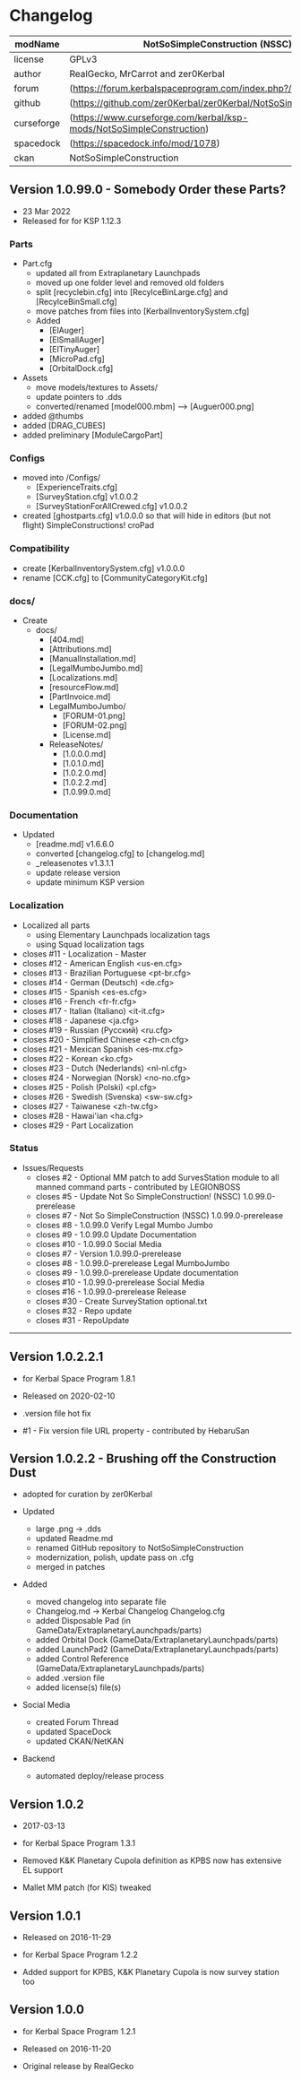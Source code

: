 # Changelog  
  
| modName    | NotSoSimpleConstruction (NSSC)                                       |
| ---------- | -------------------------------------------------------------------- |
| license    | GPLv3                                                                |
| author     | RealGecko, MrCarrot and zer0Kerbal                                   |
| forum      | (https://forum.kerbalspaceprogram.com/index.php?/topic/191504-*)     |
| github     | (https://github.com/zer0Kerbal/zer0Kerbal/NotSoSimpleConstruction)   |
| curseforge | (https://www.curseforge.com/kerbal/ksp-mods/NotSoSimpleConstruction) |
| spacedock  | (https://spacedock.info/mod/1078)                                    |
| ckan       | NotSoSimpleConstruction                                              |

## Version 1.0.99.0 - Somebody Order these Parts?

* 23 Mar 2022
* Released for for KSP 1.12.3

### Parts

* Part.cfg
  * updated all from Extraplanetary Launchpads
  * moved up one folder level and removed old folders
  * split [recyclebin.cfg] into [RecylceBinLarge.cfg] and [RecylceBinSmall.cfg]
  * move patches from files into [KerbalInventorySystem.cfg]
  * Added
    * [ElAuger]
    * [ElSmallAuger]
    * [ElTinyAuger]
    * [MicroPad.cfg]
    * [OrbitalDock.cfg]
* Assets
  * move models/textures to Assets/
  * update pointers to .dds
  * converted/renamed [model000.mbm] --> [Auguer000.png]
* added @thumbs
* added [DRAG_CUBES]
* added preliminary [ModuleCargoPart]

### Configs

* moved into /Configs/
  * [ExperienceTraits.cfg]
  * [SurveyStation.cfg] v1.0.0.2
  * [SurveyStationForAllCrewed.cfg] v1.0.0.2
* created [ghostparts.cfg] v1.0.0.0 so that will hide in editors (but not flight) SimpleConstructions! croPad

### Compatibility

* create [KerbalInventorySystem.cfg] v1.0.0.0
* rename [CCK.cfg] to [CommunityCategoryKit.cfg]

### docs/

* Create
  * docs/
    * [404.md]
    * [Attributions.md]
    * [ManualInstallation.md]
    * [LegalMumboJumbo.md]
    * [Localizations.md]
    * [resourceFlow.md]
    * [PartInvoice.md]
    * LegalMumboJumbo/
      * [FORUM-01.png]
      * [FORUM-02.png]
      * [License.md]
    * ReleaseNotes/
      * [1.0.0.0.md]
      * [1.0.1.0.md]
      * [1.0.2.0.md]
      * [1.0.2.2.md]
      * [1.0.99.0.md]

### Documentation

* Updated
  * [readme.md] v1.6.6.0
  * converted [changelog.cfg] to [changelog.md]
  * _releasenotes v1.3.1.1
  * update release version
  * update minimum KSP version

### Localization

* Localized all parts
  * using Elementary Launchpads localization tags
  * using Squad localization tags
* closes #11 - Localization - Master
* closes #12 - American English <us-en.cfg>
* closes #13 - Brazilian Portuguese <pt-br.cfg>
* closes #14 - German (Deutsch) <de.cfg>
* closes #15 - Spanish <es-es.cfg>
* closes #16 - French <fr-fr.cfg>
* closes #17 - Italian (Italiano) <it-it.cfg>
* closes #18 - Japanese <ja.cfg>
* closes #19 - Russian (Русский) <ru.cfg>
* closes #20 - Simplified Chinese <zh-cn.cfg>
* closes #21 - Mexican Spanish <es-mx.cfg>
* closes #22 - Korean <ko.cfg>
* closes #23 - Dutch (Nederlands) <nl-nl.cfg>
* closes #24 - Norwegian (Norsk) <no-no.cfg>
* closes #25 - Polish (Polski) <pl.cfg>
* closes #26 - Swedish (Svenska) <sw-sw.cfg>
* closes #27 - Taiwanese <zh-tw.cfg>
* closes #28 - Hawai'ian <ha.cfg>
* closes #29 - Part Localization

### Status

* Issues/Requests
  * closes #2 - Optional MM patch to add SurvesStation module to all manned command parts - contributed by   LEGIONBOSS
  * closes #5 - Update Not So SimpleConstruction! (NSSC) 1.0.99.0-prerelease <NAME>
  * closes #7 - Not So SimpleConstruction (NSSC) 1.0.99.0-prerelease <NAME>
  * closes #8 - 1.0.99.0 Verify Legal Mumbo Jumbo
  * closes #9 - 1.0.99.0 Update Documentation
  * closes #10 - 1.0.99.0 Social Media
  * closes #7 - Version 1.0.99.0-prerelease
  * closes #8 - 1.0.99.0-prerelease Legal MumboJumbo
  * closes #9 - 1.0.99.0-prerelease Update documentation
  * closes #10 - 1.0.99.0-prerelease Social Media
  * closes #16 - 1.0.99.0-prerelease Release
  * closes #30 - Create SurveyStation optional.txt
  * closes #32 - Repo update
  * closes #31 - RepoUpdate

---

## Version 1.0.2.2.1

* for Kerbal Space Program 1.8.1
* Released on 2020-02-10

* .version file hot fix
* #1 - Fix version file URL property - contributed by HebaruSan

## Version 1.0.2.2 - Brushing off the Construction Dust

* adopted for curation by zer0Kerbal

* Updated
  * large .png -> .dds
  * updated Readme.md
  * renamed GitHub repository to NotSoSimpleConstruction
  * modernization, polish, update pass on .cfg
  * merged in patches

* Added
  * moved changelog into separate file
  * Changelog.md -> Kerbal Changelog Changelog.cfg
  * added Disposable Pad (in GameData/ExtraplanetaryLaunchpads/parts)
  * added Orbital Dock (GameData/ExtraplanetaryLaunchpads/parts)
  * added LaunchPad2 (GameData/ExtraplanetaryLaunchpads/parts)
  * added Control Reference (GameData/ExtraplanetaryLaunchpads/parts)
  * added .version file
  * added license(s) file(s)

* Social Media
  * created Forum Thread
  * updated SpaceDock
  * updated CKAN/NetKAN

* Backend
  * automated deploy/release process

## Version 1.0.2

* 2017-03-13
* for Kerbal Space Program 1.3.1

* Removed K&K Planetary Cupola definition as KPBS now has extensive EL support
* Mallet MM patch (for KIS) tweaked

## Version 1.0.1

* Released on 2016-11-29
* for Kerbal Space Program 1.2.2

* Added support for KPBS, K&K Planetary Cupola is now survey station too

## Version 1.0.0

* for Kerbal Space Program 1.2.1
* Released on 2016-11-20

* Original release by RealGecko
